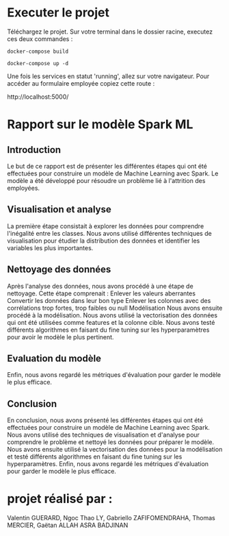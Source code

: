 # Executer le projet

Téléchargez le projet. Sur votre terminal dans le dossier racine, executez ces deux commandes :

`docker-compose build`

`docker-compose up -d`

Une fois les services en statut 'running', allez sur votre navigateur. Pour accéder au formulaire employée copiez cette route :

http://localhost:5000/


# Rapport sur le modèle Spark ML

## Introduction
Le but de ce rapport est de présenter les différentes étapes qui ont été effectuées pour construire un modèle de Machine Learning avec Spark. Le modèle a été développé pour résoudre un problème lié à l'attrition des employées.

## Visualisation et analyse
La première étape consistait à explorer les données pour comprendre l'inégalité entre les classes. Nous avons utilisé différentes techniques de visualisation pour étudier la distribution des données et identifier les variables les plus importantes.

## Nettoyage des données
Après l'analyse des données, nous avons procédé à une étape de nettoyage. Cette étape comprenait :
Enlever les valeurs aberrantes Convertir les données dans leur bon type Enlever les colonnes avec des corrélations trop fortes, trop faibles ou null Modélisation Nous avons ensuite procédé à la modélisation. Nous avons utilisé la vectorisation des données qui ont été utilisées comme features et la colonne cible. Nous avons testé différents algorithmes en faisant du fine tuning sur les hyperparamètres pour avoir le modèle le plus pertinent.

## Evaluation du modèle
Enfin, nous avons regardé les métriques d'évaluation pour garder le modèle le plus efficace.

## Conclusion
En conclusion, nous avons présenté les différentes étapes qui ont été effectuées pour construire un modèle de Machine Learning avec Spark. Nous avons utilisé des techniques de visualisation et d'analyse pour comprendre le problème et nettoyé les données pour préparer le modèle. Nous avons ensuite utilisé la vectorisation des données pour la modélisation et testé différents algorithmes en faisant du fine tuning sur les hyperparamètres. Enfin, nous avons regardé les métriques d'évaluation pour garder le modèle le plus efficace.

# projet réalisé par :
Valentin GUERARD, Ngoc Thao LY, Gabriello ZAFIFOMENDRAHA, Thomas MERCIER, Gaëtan ALLAH ASRA BADJINAN

